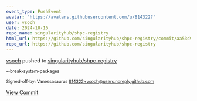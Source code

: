 ```yaml
---
event_type: PushEvent
avatar: "https://avatars.githubusercontent.com/u/814322?"
user: vsoch
date: 2024-10-16
repo_name: singularityhub/shpc-registry
html_url: https://github.com/singularityhub/shpc-registry/commit/aa53d956868c10431fb4b5c4d0b9c55a9f1a129c
repo_url: https://github.com/singularityhub/shpc-registry
---
```


<a href='https://github.com/vsoch' target='_blank'>vsoch</a> pushed to <a href='https://github.com/singularityhub/shpc-registry' target='_blank'>singularityhub/shpc-registry</a>

<small>--break-system-packages

Signed-off-by: Vanessasaurus <814322+vsoch@users.noreply.github.com></small>

<a href='https://github.com/singularityhub/shpc-registry/commit/aa53d956868c10431fb4b5c4d0b9c55a9f1a129c' target='_blank'>View Commit</a>